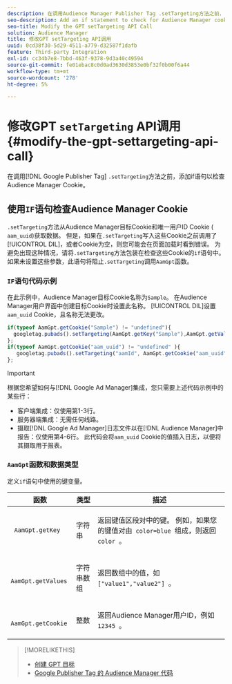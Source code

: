 ```yaml
---
description: 在调用Audience Manager Publisher Tag .setTargeting方法之前，添加if语句以检查Google Cookie。
seo-description: Add an if statement to check for Audience Manager cookies before calling the Google Publisher Tag .setTargeting method.
seo-title: Modify the GPT setTargeting API Call
solution: Audience Manager
title: 修改GPT setTargeting API调用
uuid: 0cd38f30-5d29-4511-a779-d32587f1dafb
feature: Third-party Integration
exl-id: cc34b7e8-7bbd-463f-9378-9d3a40c49594
source-git-commit: fe01ebac8c0d0ad3630d3853e0bf32f0b00f6a44
workflow-type: tm+mt
source-wordcount: '278'
ht-degree: 5%

---
```


# 修改GPT `setTargeting` API调用 {#modify-the-gpt-settargeting-api-call}

在调用[!DNL Google Publisher Tag] `.setTargeting`方法之前，添加if语句以检查Audience Manager Cookie。

## 使用`IF`语句检查Audience Manager Cookie

`.setTargeting`方法从Audience Manager目标Cookie和唯一用户ID Cookie ( `aam_uuid`)获取数据。 但是，如果在`.setTargeting`写入这些Cookie之前调用了[!UICONTROL DIL]，或者Cookie为空，则您可能会在页面加载时看到错误。 为避免出现这种情况，请将`.setTargeting`方法包装在检查这些Cookie的`if`语句中。 如果未设置这些参数，此语句将阻止`.setTargeting`调用`AamGpt`函数。

### `IF`语句代码示例

在此示例中，Audience Manager目标Cookie名称为`Sample`。 在Audience Manager用户界面中创建目标Cookie时设置此名称。 [!UICONTROL DIL]设置`aam_uuid` Cookie，且名称无法更改。

```js
if(typeof AamGpt.getCookie("Sample") != "undefined"){ 
  googletag.pubads().setTargeting(AamGpt.getKey("Sample"),AamGpt.getValues("Sample")); 
}; 
if(typeof AamGpt.getCookie("aam_uuid") != "undefined" ){ 
   googletag.pubads().setTargeting("aamId", AamGpt.getCookie("aam_uuid")); 
};
```

>[!IMPORTANT]
>
>根据您希望如何与[!DNL Google Ad Manager]集成，您只需要上述代码示例中的某些行：
>
>* 客户端集成：仅使用第1-3行。
>* 服务器端集成：无需任何线路。
>* 摄取[!DNL Google Ad Manager]日志文件以在[!DNL Audience Manager]中报告：仅使用第4-6行。 此代码会将`aam_uuid` Cookie的值插入日志，以便将其摄取用于报表。

### `AamGpt`函数和数据类型

定义`if`语句中使用的键变量。

<table id="table_881391C9BDDF4FACAFC37A47B14B31A1"> 
 <thead> 
  <tr> 
   <th colname="col1" class="entry"> 函数 </th> 
   <th colname="col2" class="entry"> 类型 </th> 
   <th colname="col3" class="entry"> 描述 </th> 
  </tr> 
 </thead>
 <tbody> 
  <tr> 
   <td colname="col1"> <p> <code> AamGpt.getKey </code> </p> </td> 
   <td colname="col2"> <p>字符串 </p> </td> 
   <td colname="col3"> <p>返回键值区段对中的键。 例如，如果您的键值对由<code> color=blue </code>组成，则返回<code> color </code>。 </p> </td> 
  </tr> 
  <tr> 
   <td colname="col1"> <p> <code> AamGpt.getValues </code> </p> </td> 
   <td colname="col2"> <p>字符串数组 </p> </td> 
   <td colname="col3"> <p>返回数组中的值，如<code> ["value1","value2"] </code>。 </p> </td> 
  </tr> 
  <tr> 
   <td colname="col1"> <p> <code> AamGpt.getCookie </code> </p> </td> 
   <td colname="col2"> <p>整数 </p> </td> 
   <td colname="col3"> <p>返回Audience Manager用户ID，例如<code> 12345 </code>。 </p> </td> 
  </tr>
 </tbody>
</table>

>[!MORELIKETHIS]
>
>* [创建 GPT 目标](../../integration/gpt-aam-destination/gpt-aam-create-destination.md)
>* [Google Publisher Tag 的 Audience Manager 代码](../../integration/gpt-aam-destination/gpt-aam-aamgpt-code.md)
